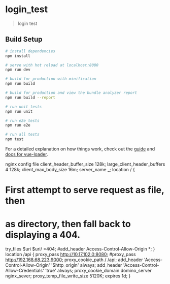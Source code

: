 # login_test

> login test

## Build Setup

``` bash
# install dependencies
npm install

# serve with hot reload at localhost:8080
npm run dev

# build for production with minification
npm run build

# build for production and view the bundle analyzer report
npm run build --report

# run unit tests
npm run unit

# run e2e tests
npm run e2e

# run all tests
npm test
```

For a detailed explanation on how things work, check out the [guide](http://vuejs-templates.github.io/webpack/) and [docs for vue-loader](http://vuejs.github.io/vue-loader).

nginx config file
client_header_buffer_size 128k;
large_client_header_buffers 4 128k;
client_max_body_size 16m;
server_name _;
location / {
  # First attempt to serve request as file, then
  # as directory, then fall back to displaying a 404.
  try_files $uri $uri/ =404;
  #add_header Access-Control-Allow-Origin *;
}
location /api {
  proxy_pass http://10.17.102.0:8080;
  #proxy_pass http://192.168.68.223:9000;
  proxy_cookie_path / /api;
  add_header 'Access-Control-Allow-Origin' '$http_origin' always;
  add_header 'Access-Control-Allow-Credentials' 'true' always;
  proxy_cookie_domain domino_server nginx_sever;
  proxy_temp_file_write_size 5120K;
  expires 1d;
}

